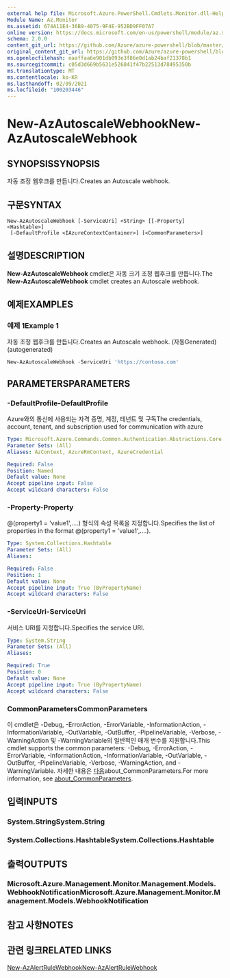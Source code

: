 ```yaml
---
external help file: Microsoft.Azure.PowerShell.Cmdlets.Monitor.dll-Help.xml
Module Name: Az.Monitor
ms.assetid: 674A11E4-36B9-4075-9F4E-952BD9FF07A7
online version: https://docs.microsoft.com/en-us/powershell/module/az.monitor/new-azautoscalewebhook
schema: 2.0.0
content_git_url: https://github.com/Azure/azure-powershell/blob/master/src/Monitor/Monitor/help/New-AzAutoscaleWebhook.md
original_content_git_url: https://github.com/Azure/azure-powershell/blob/master/src/Monitor/Monitor/help/New-AzAutoscaleWebhook.md
ms.openlocfilehash: eaaffaa6e901db093e3f86e0d1ab24baf21378b1
ms.sourcegitcommit: c05d3d669b5631e526841f47b22513d78495350b
ms.translationtype: MT
ms.contentlocale: ko-KR
ms.lasthandoff: 02/09/2021
ms.locfileid: "100203446"
---
```

# <span data-ttu-id="9748c-101">New-AzAutoscaleWebhook</span><span class="sxs-lookup"><span data-stu-id="9748c-101">New-AzAutoscaleWebhook</span></span>

## <span data-ttu-id="9748c-102">SYNOPSIS</span><span class="sxs-lookup"><span data-stu-id="9748c-102">SYNOPSIS</span></span>
<span data-ttu-id="9748c-103">자동 조정 웹후크를 만듭니다.</span><span class="sxs-lookup"><span data-stu-id="9748c-103">Creates an Autoscale webhook.</span></span>

## <span data-ttu-id="9748c-104">구문</span><span class="sxs-lookup"><span data-stu-id="9748c-104">SYNTAX</span></span>

```
New-AzAutoscaleWebhook [-ServiceUri] <String> [[-Property] <Hashtable>]
 [-DefaultProfile <IAzureContextContainer>] [<CommonParameters>]
```

## <span data-ttu-id="9748c-105">설명</span><span class="sxs-lookup"><span data-stu-id="9748c-105">DESCRIPTION</span></span>
<span data-ttu-id="9748c-106">**New-AzAutoscaleWebhook** cmdlet은 자동 크기 조정 웹후크를 만듭니다.</span><span class="sxs-lookup"><span data-stu-id="9748c-106">The **New-AzAutoscaleWebhook** cmdlet creates an Autoscale webhook.</span></span>

## <span data-ttu-id="9748c-107">예제</span><span class="sxs-lookup"><span data-stu-id="9748c-107">EXAMPLES</span></span>

### <span data-ttu-id="9748c-108">예제 1</span><span class="sxs-lookup"><span data-stu-id="9748c-108">Example 1</span></span>

<span data-ttu-id="9748c-109">자동 조정 웹후크를 만듭니다.</span><span class="sxs-lookup"><span data-stu-id="9748c-109">Creates an Autoscale webhook.</span></span> <span data-ttu-id="9748c-110">(자동Generated)</span><span class="sxs-lookup"><span data-stu-id="9748c-110">(autogenerated)</span></span>

```powershell <!-- Aladdin Generated Example --> 
New-AzAutoscaleWebhook -ServiceUri 'https://contoso.com'
```

## <span data-ttu-id="9748c-111">PARAMETERS</span><span class="sxs-lookup"><span data-stu-id="9748c-111">PARAMETERS</span></span>

### <span data-ttu-id="9748c-112">-DefaultProfile</span><span class="sxs-lookup"><span data-stu-id="9748c-112">-DefaultProfile</span></span>
<span data-ttu-id="9748c-113">Azure와의 통신에 사용되는 자격 증명, 계정, 테넌트 및 구독</span><span class="sxs-lookup"><span data-stu-id="9748c-113">The credentials, account, tenant, and subscription used for communication with azure</span></span>

```yaml
Type: Microsoft.Azure.Commands.Common.Authentication.Abstractions.Core.IAzureContextContainer
Parameter Sets: (All)
Aliases: AzContext, AzureRmContext, AzureCredential

Required: False
Position: Named
Default value: None
Accept pipeline input: False
Accept wildcard characters: False
```

### <span data-ttu-id="9748c-114">-Property</span><span class="sxs-lookup"><span data-stu-id="9748c-114">-Property</span></span>
<span data-ttu-id="9748c-115">@(property1 = 'value1',....) 형식의 속성 목록을 지정합니다.</span><span class="sxs-lookup"><span data-stu-id="9748c-115">Specifies the list of properties in the format @(property1 = 'value1',....).</span></span>

```yaml
Type: System.Collections.Hashtable
Parameter Sets: (All)
Aliases:

Required: False
Position: 1
Default value: None
Accept pipeline input: True (ByPropertyName)
Accept wildcard characters: False
```

### <span data-ttu-id="9748c-116">-ServiceUri</span><span class="sxs-lookup"><span data-stu-id="9748c-116">-ServiceUri</span></span>
<span data-ttu-id="9748c-117">서비스 URI를 지정합니다.</span><span class="sxs-lookup"><span data-stu-id="9748c-117">Specifies the service URI.</span></span>

```yaml
Type: System.String
Parameter Sets: (All)
Aliases:

Required: True
Position: 0
Default value: None
Accept pipeline input: True (ByPropertyName)
Accept wildcard characters: False
```

### <span data-ttu-id="9748c-118">CommonParameters</span><span class="sxs-lookup"><span data-stu-id="9748c-118">CommonParameters</span></span>
<span data-ttu-id="9748c-119">이 cmdlet은 -Debug, -ErrorAction, -ErrorVariable, -InformationAction, -InformationVariable, -OutVariable, -OutBuffer, -PipelineVariable, -Verbose, -WarningAction 및 -WarningVariable의 일반적인 매개 변수를 지원합니다.</span><span class="sxs-lookup"><span data-stu-id="9748c-119">This cmdlet supports the common parameters: -Debug, -ErrorAction, -ErrorVariable, -InformationAction, -InformationVariable, -OutVariable, -OutBuffer, -PipelineVariable, -Verbose, -WarningAction, and -WarningVariable.</span></span> <span data-ttu-id="9748c-120">자세한 내용은 [다음](http://go.microsoft.com/fwlink/?LinkID=113216)about_CommonParameters.</span><span class="sxs-lookup"><span data-stu-id="9748c-120">For more information, see [about_CommonParameters](http://go.microsoft.com/fwlink/?LinkID=113216).</span></span>

## <span data-ttu-id="9748c-121">입력</span><span class="sxs-lookup"><span data-stu-id="9748c-121">INPUTS</span></span>

### <span data-ttu-id="9748c-122">System.String</span><span class="sxs-lookup"><span data-stu-id="9748c-122">System.String</span></span>

### <span data-ttu-id="9748c-123">System.Collections.Hashtable</span><span class="sxs-lookup"><span data-stu-id="9748c-123">System.Collections.Hashtable</span></span>

## <span data-ttu-id="9748c-124">출력</span><span class="sxs-lookup"><span data-stu-id="9748c-124">OUTPUTS</span></span>

### <span data-ttu-id="9748c-125">Microsoft.Azure.Management.Monitor.Management.Models.WebhookNotification</span><span class="sxs-lookup"><span data-stu-id="9748c-125">Microsoft.Azure.Management.Monitor.Management.Models.WebhookNotification</span></span>

## <span data-ttu-id="9748c-126">참고 사항</span><span class="sxs-lookup"><span data-stu-id="9748c-126">NOTES</span></span>

## <span data-ttu-id="9748c-127">관련 링크</span><span class="sxs-lookup"><span data-stu-id="9748c-127">RELATED LINKS</span></span>

[<span data-ttu-id="9748c-128">New-AzAlertRuleWebhook</span><span class="sxs-lookup"><span data-stu-id="9748c-128">New-AzAlertRuleWebhook</span></span>](./New-AzAlertRuleWebhook.md)


